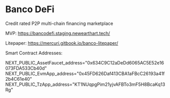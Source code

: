 # Banco DeFi
Credit rated P2P multi-chain financing marketplace

MVP: https://bancodefi.staging.newearthart.tech/

Litepaper: https://mercuri.gitbook.io/banco-litepaper/

Smart Contract Addresses: 

NEXT_PUBLIC_AssetFaucet_address="0x634C9C12aDeDd6065AC5E52e16073FDA533Cb40d"
NEXT_PUBLIC_EvmApp_address="0x45FD626Daf413CBA1aFBcC26193a41f2b4C61e40"
NEXT_PUBLIC_TzApp_address="KT1NUqpgPim21yjvAFBTo3mF5H8BcaKq13Rg"
